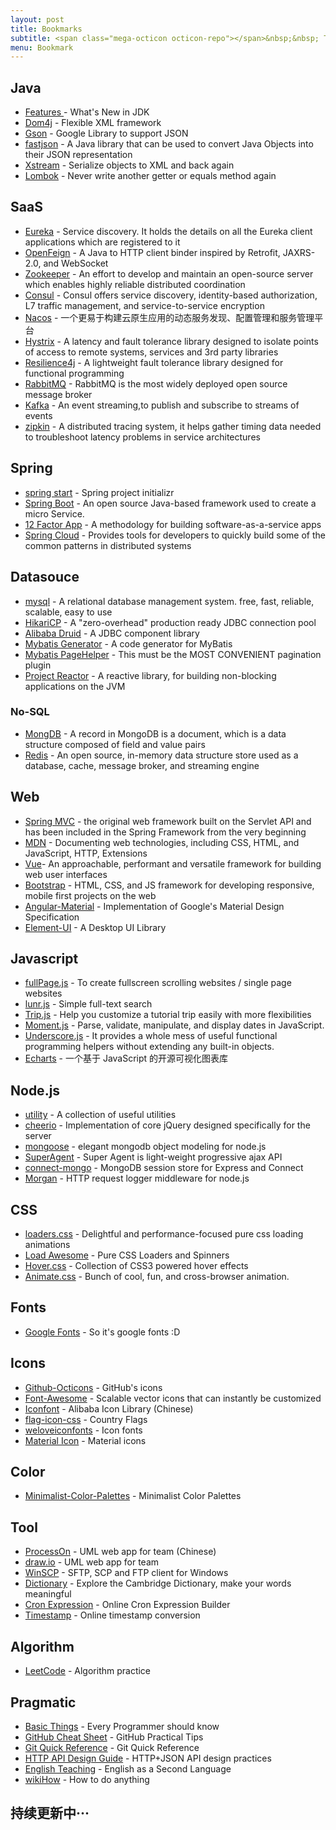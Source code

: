 ```yaml
---
layout: post
title: Bookmarks
subtitle: <span class="mega-octicon octicon-repo"></span>&nbsp;&nbsp; To mark useful libs - tools - books
menu: Bookmark
---
```


## Java
- [Features ](https://docs.oracle.com/en/java/javase/) - What's New in JDK
- [Dom4j](https://dom4j.github.io/) - Flexible XML framework
- [Gson](https://github.com/google/gson) - Google Library to support JSON
- [fastjson](https://github.com/alibaba/fastjson) - A Java library that can be used to convert Java Objects into their JSON representation
- [Xstream](http://x-stream.github.io/index.html) - Serialize objects to XML and back again
- [Lombok](https://projectlombok.org/) - Never write another getter or equals method again

## SaaS
- [Eureka](https://docs.spring.io/spring-cloud-netflix/docs/current/reference/html/) - Service discovery. It holds the details on all the Eureka client applications which are registered to it
- [OpenFeign](https://github.com/OpenFeign/feign) - A Java to HTTP client binder inspired by Retrofit, JAXRS-2.0, and WebSocket 
- [Zookeeper](https://zookeeper.apache.org/) - An effort to develop and maintain an open-source server which enables highly reliable distributed coordination
- [Consul](https://developer.hashicorp.com/consul) - Consul offers service discovery, identity-based authorization, L7 traffic management, and service-to-service encryption
- [Nacos](https://nacos.io/zh-cn/) - 一个更易于构建云原生应用的动态服务发现、配置管理和服务管理平台
- [Hystrix](https://github.com/Netflix/Hystrix/wiki/How-To-Use) - A latency and fault tolerance library designed to isolate points of access to remote systems, services and 3rd party libraries
- [Resilience4j](https://resilience4j.readme.io/docs/getting-started) - A lightweight fault tolerance library designed for functional programming
- [RabbitMQ](https://www.rabbitmq.com/getstarted.html) - RabbitMQ is the most widely deployed open source message broker
- [Kafka](https://kafka.apache.org/documentation/#gettingStarted) - An event streaming,to publish and subscribe to streams of events
- [zipkin](https://zipkin.io/) - A distributed tracing system, it helps gather timing data needed to troubleshoot latency problems in service architectures

## Spring
- [spring start](https://start.spring.io/) - Spring project initializr
- [Spring Boot](https://www.tutorialspoint.com/spring_boot/spring_boot_introduction.htm) - An open source Java-based framework used to create a micro Service.
- [12 Factor App](https://12factor.net/zh_cn/) - A methodology for building software-as-a-service apps
- [Spring Cloud](https://spring.io/projects/spring-cloud) - Provides tools for developers to quickly build some of the common patterns in distributed systems

## Datasouce
- [mysql](https://dev.mysql.com/doc/) - A relational database management system. free, fast, reliable, scalable, easy to use
- [HikariCP](https://github.com/brettwooldridge/HikariCP) - A "zero-overhead" production ready JDBC connection pool
- [Alibaba Druid](https://github.com/alibaba/druid/wiki/%E5%B8%B8%E8%A7%81%E9%97%AE%E9%A2%98) - A JDBC component library
- [Mybatis Generator](https://mybatis.org/generator/) - A code generator for MyBatis
- [Mybatis PageHelper](https://github.com/pagehelper/Mybatis-PageHelper) - This must be the MOST CONVENIENT pagination plugin
- [Project Reactor](https://projectreactor.io/) - A reactive library, for building non-blocking applications on the JVM

### No-SQL
- [MongDB](https://www.mongodb.com/) - A record in MongoDB is a document, which is a data structure composed of field and value pairs
- [Redis](https://redis.io/) - An open source, in-memory data structure store used as a database, cache, message broker, and streaming engine

## Web
- [Spring MVC](https://docs.spring.io/spring-framework/docs/current/reference/html/web.html) -  the original web framework built on the Servlet API and has been included in the Spring Framework from the very beginning
- [MDN](https://developer.mozilla.org/zh-CN/docs/Web/HTTP) - Documenting web technologies, including CSS, HTML, and JavaScript, HTTP, Extensions
- [Vue](https://cn.vuejs.org/guide/essentials/component-basics.html#defining-a-component)- An approachable, performant and versatile framework for building web user interfaces
- [Bootstrap](http://getbootstrap.com/) - HTML, CSS, and JS framework for developing responsive, mobile first projects on the web
- [Angular-Material](https://material.angularjs.org/latest/) - Implementation of Google's Material Design Specification
- [Element-UI](https://element.eleme.cn/#/) - A Desktop UI Library

## Javascript
- [fullPage.js](http://alvarotrigo.com/fullPage/) - To create fullscreen scrolling websites / single page websites
- [lunr.js](http://lunrjs.com/) - Simple full-text search
- [Trip.js](http://eragonj.github.io/Trip.js/index.html) - Help you customize a tutorial trip easily with more flexibilities
- [Moment.js](http://momentjs.com/) - Parse, validate, manipulate, and display dates in JavaScript.
- [Underscore.js](http://underscorejs.org/) - It provides a whole mess of useful functional programming helpers without extending any built-in objects.
- [Echarts](https://echarts.apache.org/handbook/zh/basics/import) - 一个基于 JavaScript 的开源可视化图表库

## Node.js
- [utility](https://github.com/node-modules/utility) - A collection of useful utilities
- [cheerio](https://github.com/cheeriojs/cheerio) - Implementation of core jQuery designed specifically for the server
- [mongoose](http://mongoosejs.com/) - elegant mongodb object modeling for node.js
- [SuperAgent](http://visionmedia.github.io/superagent/) - Super Agent is light-weight progressive ajax API
- [connect-mongo](https://github.com/kcbanner/connect-mongo) - MongoDB session store for Express and Connect
- [Morgan](https://github.com/expressjs/morgan) - HTTP request logger middleware for node.js

## CSS
- [loaders.css](https://connoratherton.com/loaders) - Delightful and performance-focused pure css loading animations
- [Load Awesome](http://github.danielcardoso.net/load-awesome/animations.html) - Pure CSS Loaders and Spinners 
- [Hover.css](http://ianlunn.github.io/Hover/) - Collection of CSS3 powered hover effects
- [Animate.css](https://animate.style/) - Bunch of cool, fun, and cross-browser animation. 

## Fonts
- [Google Fonts](https://www.google.com/fonts) - So it's google fonts :D

## Icons
- [Github-Octicons](https://octicons.github.com/) - GitHub's icons
- [Font-Awesome](https://fortawesome.github.io/Font-Awesome/) - Scalable vector icons that can instantly be customized
- [Iconfont](http://www.iconfont.cn/) - Alibaba Icon Library (Chinese)
- [flag-icon-css](http://lipis.github.io/flag-icon-css/) - Country Flags
- [weloveiconfonts](http://weloveiconfonts.com/) - Icon fonts
- [Material Icon](https://design.google.com/icons/#ic_accessibility) - Material icons

## Color
- [Minimalist-Color-Palettes](https://www.behance.net/gallery/32154055/Minimalist-Color-Palettes-2015) - Minimalist Color Palettes

## Tool
- [ProcessOn](https://www.processon.com/) - UML web app for team (Chinese)
- [draw.io](https://www.draw.io/) - UML web app for team
- [WinSCP](https://winscp.net/eng/download.php) - SFTP, SCP and FTP client for Windows
- [Dictionary](https://dictionary.cambridge.org/) - Explore the Cambridge Dictionary, make your words meaningful
- [Cron Expression](https://cron.qqe2.com/) - Online Cron Expression Builder
- [Timestamp](https://tool.lu/timestamp/) - Online timestamp conversion

## Algorithm
- [LeetCode](https://leetcode.com/problemset/all/) - Algorithm practice

## Pragmatic
- [Basic Things](https://www.quora.com/What-are-some-of-the-most-basic-things-every-programmer-should-know) - Every Programmer should know
- [GitHub Cheat Sheet](https://github.com/tiimgreen/github-cheat-sheet) - GitHub Practical Tips
- [Git Quick Reference](http://jonas.nitro.dk/git/quick-reference.html) - Git Quick Reference
- [HTTP API Design Guide](https://geemus.gitbooks.io/http-api-design/content/en/index.html) - HTTP+JSON API design practices
- [English Teaching](https://www.rong-chang.com/) - English as a Second Language
- [wikiHow](https://www.wikihow.com/Main-Page) - How to do anything

## 持续更新中···

